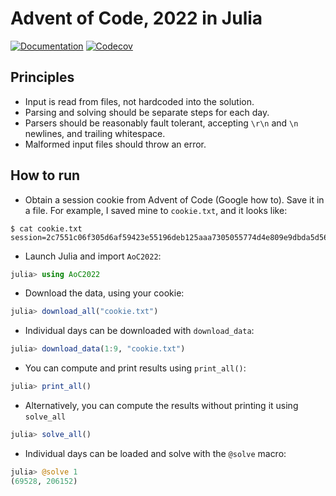 # Advent of Code, 2022 in Julia

[![Documentation](https://img.shields.io/badge/docs-stable-blue.svg)](https://jakobnissen.github.io/AoC2022/dev)
[![Codecov](https://codecov.io/gh/jakobnissen/AoC2022/branch/master/graph/badge.svg)](https://codecov.io/gh/jakobnissen/AoC2022)

## Principles
* Input is read from files, not hardcoded into the solution.
* Parsing and solving should be separate steps for each day.
* Parsers should be reasonably fault tolerant, accepting `\r\n` and `\n` newlines,
  and trailing whitespace.
* Malformed input files should throw an error.

## How to run
* Obtain a session cookie from Advent of Code (Google how to). Save it in a file.
  For example, I saved mine to `cookie.txt`, and it looks like:

```
$ cat cookie.txt
session=2c7551c06f305d6af59423e55196deb125aaa7305055774d4e809e9dbda5d5618ab5de63fa8d3a73bbc522092d55307a944231b49a3658bc31720af6c1ff1654
```

* Launch Julia and import `AoC2022`:
```julia
julia> using AoC2022
```

* Download the data, using your cookie:
```julia
julia> download_all("cookie.txt")
```

* Individual days can be downloaded with `download_data`:
```julia
julia> download_data(1:9, "cookie.txt")
```

* You can compute and print results using `print_all()`:
```julia
julia> print_all()
```

* Alternatively, you can compute the results without printing it using `solve_all`
```julia
julia> solve_all()
```

* Individual days can be loaded and solve with the `@solve` macro:
```julia
julia> @solve 1
(69528, 206152)
```
